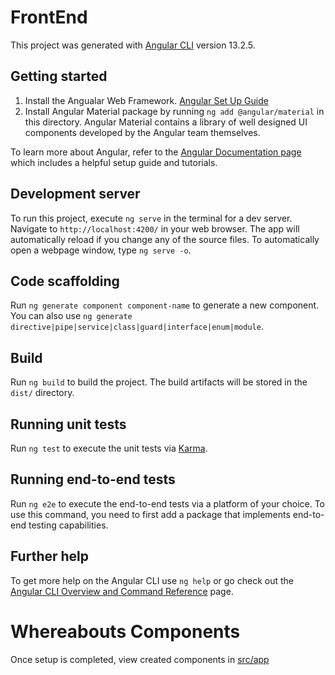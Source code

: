 # FrontEnd

This project was generated with [Angular CLI](https://github.com/angular/angular-cli) version 13.2.5.

## Getting started

1. Install the Angualar Web Framework. [Angular Set Up Guide](https://angular.io/guide/setup-local)
2. Install Angular Material package by running `ng add @angular/material` in this directory. Angular Material contains a library of well designed UI components developed by the Angular team themselves.

To learn more about Angular, refer to the [Angular Documentation page](https://angular.io/docs) which includes a helpful setup guide and tutorials.

## Development server

To run this project, execute `ng serve` in the terminal for a dev server. Navigate to `http://localhost:4200/` in your web browser. The app will automatically reload if you change any of the source files. To automatically open a webpage window, type `ng serve -o`.

## Code scaffolding

Run `ng generate component component-name` to generate a new component. You can also use `ng generate directive|pipe|service|class|guard|interface|enum|module`.

## Build

Run `ng build` to build the project. The build artifacts will be stored in the `dist/` directory.

## Running unit tests

Run `ng test` to execute the unit tests via [Karma](https://karma-runner.github.io).

## Running end-to-end tests

Run `ng e2e` to execute the end-to-end tests via a platform of your choice. To use this command, you need to first add a package that implements end-to-end testing capabilities.

## Further help

To get more help on the Angular CLI use `ng help` or go check out the [Angular CLI Overview and Command Reference](https://angular.io/cli) page.

# Whereabouts Components
Once setup is completed, view created components in [src/app](https://github.com/dj-jd-unofficial/Whereabouts/tree/master/Whereabouts/front-end/src/app)
